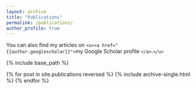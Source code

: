 ```yaml
---
layout: archive
title: "Publications"
permalink: /publications/
author_profile: true
---
```

You can also find my articles on `<u><a href="{{author.googlescholar}}">`my Google Scholar profile `</a>`.`</u>`

{% include base_path %}

{% for post in site.publications reversed %}
  {% include archive-single.html %}
{% endfor %}
